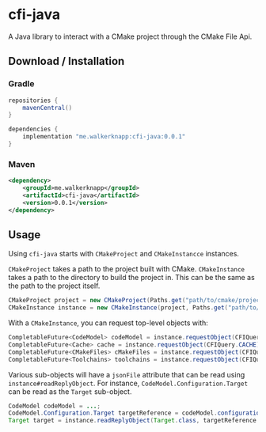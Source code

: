 # cfi-java
A Java library to interact with a CMake project through the CMake File Api.

## Download / Installation

### Gradle
```groovy
repositories {
    mavenCentral()
}

dependencies {
    implementation "me.walkerknapp:cfi-java:0.0.1"
}
```

### Maven
```xml
<dependency>
    <groupId>me.walkerknapp</groupId>
    <artifactId>cfi-java</artifactId>
    <version>0.0.1</version>
</dependency>
```

## Usage

Using `cfi-java` starts with `CMakeProject` and `CMakeInstancce` instances.

`CMakeProject` takes a path to the project built with CMake.
`CMakeInstance` takes a path to the directory to build the project in.
This can be the same as the path to the project itself.

```java
CMakeProject project = new CMakeProject(Paths.get("path/to/cmake/project/sources"))
CMakeInstance instance = new CMakeInstance(project, Paths.get("path/to/cmake/build/directory"))
```

With a `CMakeInstance`, you can request top-level objects with:
```java
CompletableFuture<CodeModel> codeModel = instance.requestObject(CFIQuery.CODE_MODEL);
CompletableFuture<Cache> cache = instance.requestObject(CFIQuery.CACHE);
CompletableFuture<CMakeFiles> cMakeFiles = instance.requestObject(CFIQuery.CMAKE_FILES);
CompletableFuture<Toolchains> toolchains = instance.requestObject(CFIQuery.TOOLCHAINS);
```

Various sub-objects will have a `jsonFile` attribute that can be read using `instance#readReplyObject`.
For instance, `CodeModel.Configuration.Target` can be read as the `Target` sub-object.
```java
CodeModel codeModel = ...;
CodeModel.Configuration.Target targetReference = codeModel.configurations.get(0).targets.get(0);
Target target = instance.readReplyObject(Target.class, targetReference.jsonFile);
```